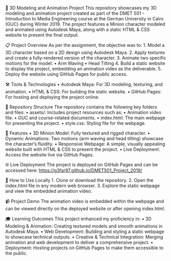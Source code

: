 🎨 3D Modeling and Animation Project
This repository showcases my 3D modeling and animation project created as part of the DMET 501 - Introduction to Media Engineering course at the German University in Cairo (GUC) during Winter 2019. The project features a Minion character modeled and animated using Autodesk Maya, along with a static HTML & CSS website to present the final output.

📋 Project Overview
As per the assignment, the objective was to:
	1.	Model a 3D character based on a 2D design using Autodesk Maya.
	2.	Apply textures and create a fully-rendered version of the character.
	3.	Animate two specific motions for the model:
    	•	Arm Waving
    	•	Head Tilting
	4.	Build a static website to display the project, embedding an animation video as the deliverable.
	5.	Deploy the website using GitHub Pages for public access.

🛠️ Tools & Technologies
	•	Autodesk Maya: For 3D modeling, texturing, and animation.
	•	HTML & CSS: For building the static website.
	•	GitHub Pages: For hosting and deploying the project online.

📁 Repository Structure
The repository contains the following key folders and files:
	•	assets/: Includes project resources such as:
	•	Animation video file.
	•	GUC and course-related documents.
	•	index.html: The main webpage for presenting the project.
	•	style.css: Styling file for the webpage.

🌟 Features
	•	3D Minion Model: Fully textured and rigged character.
	•	Dynamic Animations: Two motions (arm waving and head tilting) showcase the character’s fluidity.
	•	Responsive Webpage: A simple, visually appealing website built with HTML & CSS to present the project.
	•	Live Deployment: Access the website live via GitHub Pages.

🌐 Live Deployment
The project is deployed on GitHub Pages and can be accessed here: https://g3far97.github.io/DMET501_Project_2019/

🚀 How to Use Locally
	1.	Clone or download the repository.
	2.	Open the index.html file in any modern web browser.
	3.	Explore the static webpage and view the embedded animation video.

📹 Project Demo
The animation video is embedded within the webpage and can be viewed directly on the deployed website or after opening index.html.

🎓 Learning Outcomes
This project enhanced my proficiency in:
	•	3D Modeling & Animation: Creating textured models and smooth animations in Autodesk Maya.
	•	Web Development: Building and styling a static webpage to showcase technical outputs.
	•	Creative & Technical Integration: Merging animation and web development to deliver a comprehensive project.
	•	Deployment: Hosting projects on GitHub Pages to make them accessible to the public.
